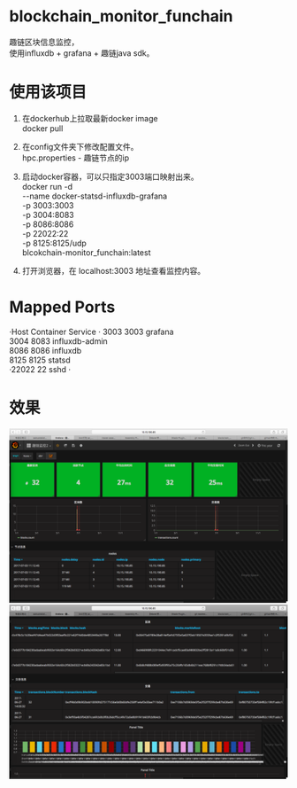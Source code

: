 # blockchain_monitor_funchain
趣链区块信息监控，   
使用influxdb + grafana + 趣链java sdk。

# 使用该项目
1. 在dockerhub上拉取最新docker image    
   docker pull 

2. 在config文件夹下修改配置文件。     
   hpc.properties - 趣链节点的ip  
   
3. 启动docker容器，可以只指定3003端口映射出来。    
   docker run -d \
    --name docker-statsd-influxdb-grafana \
    -p 3003:3003 \
    -p 3004:8083 \
    -p 8086:8086 \
    -p 22022:22 \
    -p 8125:8125/udp \
    blcokchain-monitor_funchain:latest    
    
4. 打开浏览器，在 localhost:3003 地址查看监控内容。   

# Mapped Ports      
·Host        Container       Service    ·
3003        3003            grafana    
3004        8083            influxdb-admin    
8086        8086            influxdb    
8125        8125            statsd    
·22022       22              sshd   ·

# 效果    
![image](https://github.com/pclimbing/blockchain_monitor_funchain/raw/master/images/qu1.png)
![image](https://github.com/pclimbing/blockchain_monitor_funchain/raw/master/images/qu2.png)
